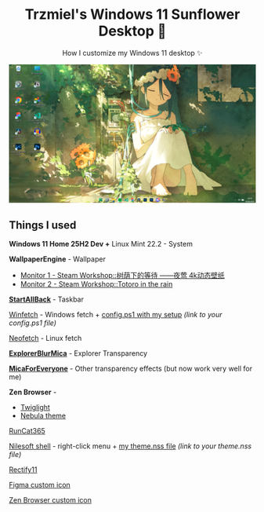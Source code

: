 <p align="center">
    <h1 align="center">Trzmiel's Windows 11 Sunflower Desktop 🌻</h2>
</p>

<p align="center">How I customize my Windows 11 desktop ✨</p>

![](https://github.com/TRZMlEL/Windows-11-Sunflower/blob/main/desktop.png)

## **Things I used**

**Windows 11 Home 25H2 Dev +** Linux Mint 22.2 - System

**WallpaperEngine** - Wallpaper

- [Monitor 1 - Steam Workshop::树荫下的等待  ——夜莺 4k动态壁纸](https://steamcommunity.com/sharedfiles/filedetails/?id=3152238819)  
- [Monitor 2 - Steam Workshop::Totoro in the rain](https://steamcommunity.com/sharedfiles/filedetails/?id=893965725)

[**StartAllBack**](https://www.startallback.com/) - Taskbar

[Winfetch](https://github.com/lptstr/winfetch) - Windows fetch + [config.ps1 with my setup](#) *(link to your config.ps1 file)*

[Neofetch](https://github.com/dylanaraps/neofetch) - Linux fetch

[**ExplorerBlurMica**](https://github.com/Maplespe/ExplorerBlurMica) - Explorer Transparency

[**MicaForEveryone**](https://github.com/MicaForEveryone/MicaForEveryone) - Other transparency effects (but now work very well for me)

**Zen Browser** -  
- [Twiglight](https://zen-browser.app/download/?twilight)  
- [Nebula theme](https://github.com/JustAdumbPrsn/Zen-Nebula)

[RunCat365](https://github.com/Kyome22/RunCat365)

[Nilesoft shell](https://nilesoft.org/) - right-click menu + [my theme.nss file](#) *(link to your theme.nss file)*

[Rectify11](https://www.rectify11.net/home)

[Figma custom icon](https://commons.wikimedia.org/wiki/File:Figma-logo.svg)

[Zen Browser custom icon](https://www.reddit.com/r/zen_browser/comments/1krnw15/zen_browser_new_holographic_icon/)


